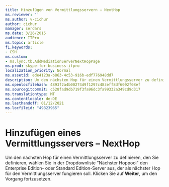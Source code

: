 ```yaml
---
title: Hinzufügen von Vermittlungsservern – NextHop
ms.reviewer: ''
ms.author: v-cichur
author: cichur
manager: serdars
ms.date: 3/26/2015
audience: ITPro
ms.topic: article
f1.keywords:
- CSH
ms.custom:
- ms.lync.tb.AddMediationServerNextHopPage
ms.prod: skype-for-business-itpro
localization_priority: Normal
ms.assetid: ede4123a-b863-4c53-916b-edf776948dd7
description: Um den nächsten Hop für einen Vermittlungsserver zu definieren, den Sie definieren, wählen Sie in der Dropdownliste "Nächster Hoppool" den Enterprise Edition- oder Standard Edition-Server aus, der als nächster Hop für den Vermittlungsserver fungieren soll. Klicken Sie auf Weiter, um den Vorgang fortzusetzen.
ms.openlocfilehash: 4893f2a4b00274d9f1297c483eff8df6092f08ef
ms.sourcegitcommit: c528fad9db719f3fa96dc3fa99332a349cd9d317
ms.translationtype: MT
ms.contentlocale: de-DE
ms.lasthandoff: 01/12/2021
ms.locfileid: "49823965"
---
```

# <a name="add-mediation-server-nexthop"></a>Hinzufügen eines Vermittlungsservers – NextHop
 
Um den nächsten Hop für einen Vermittlungsserver zu  definieren, den Sie definieren, wählen Sie in der Dropdownliste "Nächster Hoppool" den Enterprise Edition- oder Standard Edition-Server aus, der als nächster Hop für den Vermittlungsserver fungieren soll. Klicken Sie auf **Weiter**, um den Vorgang fortzusetzen.
  

